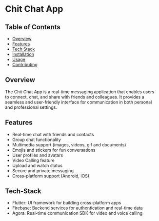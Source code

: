# Chit Chat App
## Table of Contents
- [Overview](#overview)
- [Features](#features)
- [Tech Stack](#tech-stack)
- [Installation](#installation)
- [Usage](#usage)
- [Contributing](#contributing)

## Overview

The Chit Chat App is a real-time messaging application that enables users to connect, chat, and share with friends and colleagues. It provides a seamless and user-friendly interface for communication in both personal and professional settings.

## Features

- Real-time chat with friends and contacts
- Group chat functionality
- Multimedia support (images, videos, gif and documents)
- Emojis and stickers for fun conversations
- User profiles and avatars
- Video Calling feature
- Upload and watch status 
- Secure and private messaging
- Cross-platform support (Android, iOS)

## Tech-Stack
- Flutter: UI framework for building cross-platform apps
- Firebase: Backend services for authentication and real-time data
- Agora: Real-time communication SDK for video and voice calling



